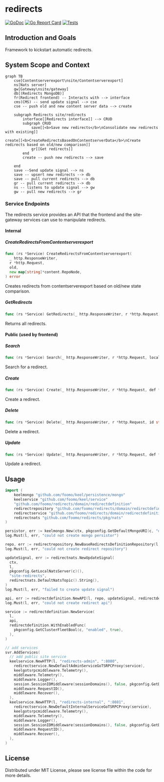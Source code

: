 # redirects

[![GoDoc](https://godoc.org/github.com/foomo/go?status.svg)](https://godoc.org/github.com/foomo/go)
[![Go Report Card](https://goreportcard.com/badge/github.com/foomo/redirects)](https://goreportcard.com/report/github.com/foomo/redirects)
[![Tests](https://github.com/foomo/redirects/actions/workflows/test.yml/badge.svg)](https://github.com/foomo/redirects/actions/workflows/test.yml)


## Introduction and Goals

Framework to kickstart automatic redirects.

## System Scope and Context

```mermaid
graph TB
    cse[Contentserverexport\nsite/Contentserverexport]
    ns[Nats server]
    gw[Gateway\nsite/gateway]
    db[(Redirects MongoDB)]
    fr(Redirect frontend) -- Interacts with --> interface
    cms(CMS) -- send update signal --> cse
    cse -- push old and new content server data --> create

    subgraph Redirects site/redirects
        interface[[Redirects interface]] --> CRUD
        subgraph CRUD
            save[[<b>Save new redirects</b>\nConsolidate new redirects with existing]]
            create[[<b>CreateRedirectsBasedOnContentserverData</b>\nCreate redirects based on old/new comparison]]
            gr[[Get redirects]]
        end
        create -- push new redirects --> save

    end
    save --Send update signal --> ns
    save -- upsert new redirects --> db
    save -- pull current redirects --> db
    gr -- pull current redirects --> db
    ns -- listens to update signal --> gw
    gw -- pull new redirects --> gr
```

### Service Endpoints

The redirects service provides an API that the frontend and the site-gateway services can use to manipulate redirects.

#### Internal

  ##### CreateRedirectsFromContentserverexport

  ```go
  func (rs *Service) CreateRedirectsFromContentserverexport(
    _ http.ResponseWriter,
    r *http.Request,
    old,
    new map[string]*content.RepoNode,
  ) error
  ```
  Creates redirects from contentserverexport based on old/new state comparison.

  ##### GetRedirects

  ```go
  func (rs *Service) GetRedirects(_ http.ResponseWriter, r *http.Request) (map[redirectstore.Dimension]map[redirectstore.RedirectSource]*redirectstore.RedirectDefinition, error)
  ```
  Returns all redirects.

#### Public (used by frontend)

  ##### Search

  ```go
func (rs *Service) Search(_ http.ResponseWriter, r *http.Request, locale, path string, page, pageSize int) (*redirectrepository.PaginatedResult, *redirectstore.RedirectDefinitionError)
  ```
  Search for a redirect.

  ##### Create

  ```go
  func (rs *Service) Create(_ http.ResponseWriter, r *http.Request, def *redirectstore.RedirectDefinition, locale string) (redirectstore.EntityID, *redirectstore.RedirectDefinitionError)
  ```
  Create a redirect.

  ##### Delete

  ```go
  func (rs *Service) Delete(_ http.ResponseWriter, r *http.Request, id string) *redirectstore.RedirectDefinitionError
  ```
  Delete a redirect.

  ##### Update

  ```go
  func (rs *Service) Update(_ http.ResponseWriter, r *http.Request, def *redirectstore.RedirectDefinition) *redirectstore.RedirectDefinitionError
  ```
  Update a redirect.

## Usage

```go
import (
	keelmongo "github.com/foomo/keel/persistence/mongo"
	keelservice "github.com/foomo/keel/service"
	"github.com/foomo/redirects/domain/redirectdefinition"
	redirectrepository "github.com/foomo/redirects/domain/redirectdefinition/repository"
	redirectservice "github.com/foomo/redirects/domain/redirectdefinition/service"
	redirectnats "github.com/foomo/redirects/pkg/nats"
)

persistor, err := keelmongo.New(ctx, pkgconfig.GetDefaultMongoURI(c, "database_name")())
log.Must(l, err, "could not create mongo persistor")

repo, err := redirectrepository.NewBaseRedirectsDefinitionRepository(l, persistor)
log.Must(l, err, "could not create redirect repository")

updateSignal, err := redirectnats.NewUpdateSignal(
  ctx,
  l,
  pkgconfig.GetLocalNatsServer(c)(),
  "site-redirects",
  redirectnats.DefaultNatsTopic().String(),
)
log.Must(l, err, "failed to create update signal")

api, err := redirectdefinition.NewAPI(l, repo, updateSignal, redirectdefinition.WithSiteIdentifierProvider(redirects.GetSiteIdentifierProviderFunc()))
log.Must(l, err, "could not create redirect api")

service := redirectdefinition.NewService(
  l,
  api,
  redirectdefinition.WithEnabledFunc(
    pkgconfig.GetClusterFleetBool(c, "enabled", true),
  ),
)

// add services
svr.AddServices(
  // add public site service
  keelservice.NewHTTP(l, "redirects-admin", ":8080",
    redirectservice.NewDefaultAdminServiceGoTSRPCProxy(service),
    keelgotsrpcmiddleware.Telemetry(),
    middleware.Telemetry(),
    middleware.Logger(),
    session.SessionIDMiddleware(sessionDomains(), false, pkgconfig.GetDefaultDomainProviderOptions()),
    middleware.RequestID(),
    middleware.Recover(),
  ),
  keelservice.NewHTTP(l, "redirects-internal", ":8081",
    redirectservice.NewDefaultInternalServiceGoTSRPCProxy(service),
    keelgotsrpcmiddleware.Telemetry(),
    middleware.Telemetry(),
    middleware.Logger(),
    session.SessionIDMiddleware(sessionDomains(), false, pkgconfig.GetDefaultDomainProviderOptions()),
    middleware.RequestID(),
    middleware.Recover(),
  ),
)

```

## License

Distributed under MIT License, please see license file within the code for more details.

